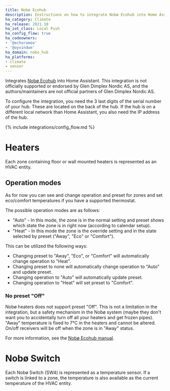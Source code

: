 ```yaml
---
title: Nobø Ecohub
description: Instructions on how to integrate Nobø Ecohub into Home Assistant.
ha_category: Climate
ha_release: 2021.10
ha_iot_class: Local Push
ha_config_flow: true
ha_codeowners:
- '@echoromeo'
- '@oyvindwe'
ha_domain: nobo_hub
ha_platforms:
- climate
- sensor
---
```


Integrates [Nobø Ecohub](https://www.glendimplex.no/produkter/varmestyring/11123610/noboe-hub/c-77/p-330)
into Home Assistant. This integration is not officially supported or endorsed by Glen Dimplex Nordic AS,
and the authors/maintainers are not official partners of Glen Dimplex Nordic AS.

To configure the integration, you need the 3 last digits of the serial number of your hub. These are located
on the back of the hub. If the hub is on a different local network than Home Assistant, you also need the
IP address of the hub.

{% include integrations/config_flow.md %}

# Heaters

Each zone containing floor or wall mounted heaters is represented as an HVAC entity.

## Operation modes

As for now you can see and change operation and preset for zones and set eco/comfort temperatures if you have
a supported thermostat.

The possible operation modes are as follows:

- "Auto" - In this mode, the zone is in the normal setting and preset shows which state the zone is in right now
  (according to calendar setup).
- "Heat" - In this mode the zone is the override setting and in the state selected by preset ("Away", "Eco"
  or "Comfort").

This can be utilized the following ways:

- Changing preset to "Away", "Eco", or "Comfort" will automatically change operation to "Heat".
- Changing preset to none will automatically change operation to "Auto" and update preset.
- Changing operation to "Auto" will automatically update preset.
- Changing operation to "Heat" will set preset to "Comfort".

### No preset "Off"

Nobø heaters does not support preset "Off". This is not a limitation in the integration, but a safety mechanism in the
Nobø  system (maybe they don't want you to accidentally turn off all your heaters and get frozen pipes). "Away"
temperature is fixed to 7°C in the heaters and cannot be altered. On/off receivers will be off when the zone is in
"Away" status.

For more information, see the [Nobø Ecohub manual](https://help.nobo.no/en/user-manual/before-you-start/what-is-a-weekly-program/).

# Nobø Switch

Each Nobø Switch (SW4) is represented as a temperature sensor. If a switch is linked to a zone, the temperature is
also available as the current temperature of the HVAC entity.
